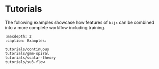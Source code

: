 # Tutorials

The following examples showcase how features of `bijx` can be combined into a more complete workflow including training.

```{toctree}
:maxdepth: 2
:caption: Examples:

tutorials/continuous
tutorials/gmm-spiral
tutorials/scalar-theory
tutorials/su3-flow
```
